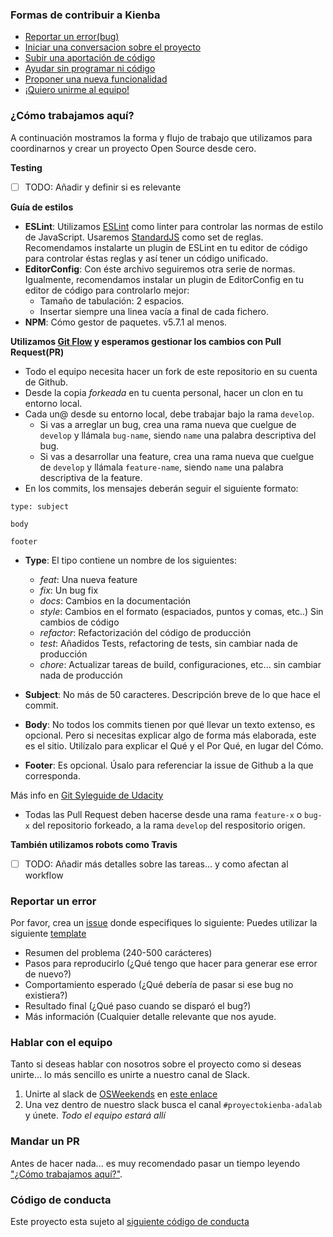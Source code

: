 ### Formas de contribuir a Kienba

- [Reportar un error(bug)](#reportar-un-error)
- [Iniciar una conversacion sobre el proyecto](#hablar-con-el-equipo)
- [Subir una aportación de código](#mandar-un-pr)
- [Ayudar sin programar ni código](#hablar-con-el-equipo)
- [Proponer una nueva funcionalidad](#hablar-con-el-equipo)
- [¡Quiero unirme al equipo!](#hablar-con-el-equipo)

### ¿Cómo trabajamos aquí?

A continuación mostramos la forma y flujo de trabajo que utilizamos para coordinarnos y crear un proyecto Open Source desde cero.

**Testing**

- [ ] TODO: Añadir y definir si es relevante

**Guía de estilos**

- **ESLint**: Utilizamos [ESLint](https://eslint.org/) como linter para controlar las normas de estilo de JavaScript. Usaremos [StandardJS](https://standardjs.com/) como set de reglas. Recomendamos instalarte un plugin de ESLint en tu editor de código para controlar éstas reglas y así tener un código unificado.
- **EditorConfig**: Con éste archivo seguiremos otra serie de normas. Igualmente, recomendamos instalar un plugin de EditorConfig en tu editor de código para controlarlo mejor:
  - Tamaño de tabulación: 2 espacios.
  - Insertar siempre una linea vacía a final de cada fichero.
- **NPM**: Cómo gestor de paquetes. v5.7.1 al menos.

**Utilizamos [Git Flow](http://slides.com/tebagomez/guilds-scrum-agile#/8/14) y esperamos gestionar los cambios con Pull Request(PR)**

* Todo el equipo necesita hacer un fork de este repositorio en su cuenta de Github.
* Desde la copia *forkeada* en tu cuenta personal, hacer un clon en tu entorno local.
* Cada un@ desde su entorno local, debe trabajar bajo la rama `develop`.
  * Si vas a arreglar un bug, crea una rama nueva que cuelgue de `develop` y llámala `bug-name`, siendo `name` una palabra descriptiva del bug.
  * Si vas a desarrollar una feature, crea una rama nueva que cuelgue de `develop` y llámala `feature-name`, siendo `name` una palabra descriptiva de la feature.
* En los commits, los mensajes deberán seguir el siguiente formato:
```
type: subject

body

footer
```
  * **Type**:
  El tipo contiene un nombre de los siguientes:
    * *feat*: Una nueva feature
    * *fix*: Un bug fix
    * *docs*: Cambios en la documentación
    * *style*: Cambios en el formato (espaciados, puntos y comas, etc..) Sin cambios de código
    * *refactor*: Refactorización del código de producción
    * *test*: Añadidos Tests, refactoring de tests, sin cambiar nada de producción
    * *chore*: Actualizar tareas de build, configuraciones, etc... sin cambiar nada de producción

  * **Subject**:
  No más de 50 caracteres. Descripción breve de lo que hace el commit.
  * **Body**:
  No todos los commits tienen por qué llevar un texto extenso, es opcional. Pero si necesitas explicar algo de forma más elaborada, este es el sitio.
  Utilízalo para explicar el Qué y el Por Qué, en lugar del Cómo.
  * **Footer**:
  Es opcional. Úsalo para referenciar la issue de Github a la que corresponda.

  Más info en [Git Syleguide de Udacity](http://udacity.github.io/git-styleguide/)

* Todas las Pull Request deben hacerse desde una rama `feature-x` o `bug-x` del repositorio forkeado, a la rama `develop` del respositorio origen.

**También utilizamos robots como Travis**

- [ ] TODO: Añadir más detalles sobre las tareas... y como afectan al workflow


### Reportar un error
Por favor, crea un [issue](/issues/new) donde especifiques lo siguiente:
Puedes utilizar la siguiente [template](https://github.com/OSWeekends/kienba/blob/master/.osweekends/.github/ISSUE_TEMPLATE.md)
- Resumen del problema (240-500 carácteres)
- Pasos para reproducirlo (¿Qué tengo que hacer para generar ese error de nuevo?)
- Comportamiento esperado (¿Qué debería de pasar si ese bug no existiera?)
- Resultado final (¿Qué paso cuando se disparó el bug?)
- Más información (Cualquier detalle relevante que nos ayude.

### Hablar con el equipo

Tanto si deseas hablar con nosotros sobre el proyecto como si deseas unirte... lo más sencillo es unirte a nuestro canal de Slack.

1. Unirte al slack de [OSWeekends](https://osweekends.com) en [este enlace](https://slack.osweekends.com)
2. Una vez dentro de nuestro slack busca el canal `#proyectokienba-adalab` y únete. _Todo el equipo estará allí_

### Mandar un PR

Antes de hacer nada... es muy recomendado pasar un tiempo leyendo ["¿Cómo trabajamos aquí?"](#c%C3%B3mo-trabajamos-aqu%C3%AD).

### Código de conducta

Este proyecto esta sujeto al [siguiente código de conducta](CODE_OF_CONDUCT.md)

